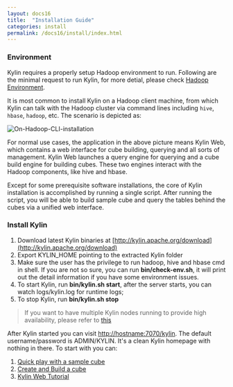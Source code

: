 ```yaml
---
layout: docs16
title:  "Installation Guide"
categories: install
permalink: /docs16/install/index.html
---
```


### Environment

Kylin requires a properly setup Hadoop environment to run. Following are the minimal request to run Kylin, for more detial, please check [Hadoop Environment](hadoop_env.html).

It is most common to install Kylin on a Hadoop client machine, from which Kylin can talk with the Hadoop cluster via command lines including `hive`, `hbase`, `hadoop`, etc. The scenario is depicted as:

![On-Hadoop-CLI-installation](/images/install/on_cli_install_scene.png)

For normal use cases, the application in the above picture means Kylin Web, which contains a web interface for cube building, querying and all sorts of management. Kylin Web launches a query engine for querying and a cube build engine for building cubes. These two engines interact with the Hadoop components, like hive and hbase.

Except for some prerequisite software installations, the core of Kylin installation is accomplished by running a single script. After running the script, you will be able to build sample cube and query the tables behind the cubes via a unified web interface.

### Install Kylin

1. Download latest Kylin binaries at [http://kylin.apache.org/download](http://kylin.apache.org/download)
2. Export KYLIN_HOME pointing to the extracted Kylin folder
3. Make sure the user has the privilege to run hadoop, hive and hbase cmd in shell. If you are not so sure, you can run **bin/check-env.sh**, it will print out the detail information if you have some environment issues.
4. To start Kylin, run **bin/kylin.sh start**, after the server starts, you can watch logs/kylin.log for runtime logs;
5. To stop Kylin, run **bin/kylin.sh stop**

> If you want to have multiple Kylin nodes running to provide high availability, please refer to [this](kylin_cluster.html)

After Kylin started you can visit <http://hostname:7070/kylin>. The default username/password is ADMIN/KYLIN. It's a clean Kylin homepage with nothing in there. To start with you can:

1. [Quick play with a sample cube](../tutorial/kylin_sample.html)
2. [Create and Build a cube](../tutorial/create_cube.html)
3. [Kylin Web Tutorial](../tutorial/web.html)

